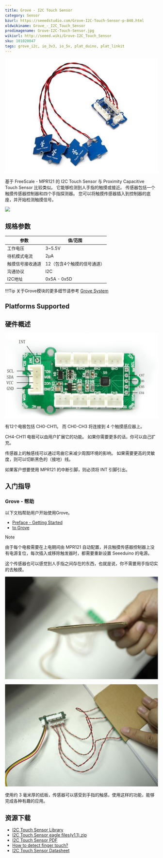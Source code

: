 ```yaml
---
title: Grove - I2C Touch Sensor
category: Sensor
bzurl: https://seeedstudio.com/Grove-I2C-Touch-Sensor-p-840.html
oldwikiname: Grove_-_I2C_Touch_Sensor
prodimagename: Grove-I2C-Touch-Sensor.jpg
wikiurl: http://seeed.wiki/Grove-I2C_Touch_Sensor
sku: 101020047
tags: grove_i2c, io_3v3, io_5v, plat_duino, plat_linkit
---
```


![](https://raw.githubusercontent.com/SeeedDocument/Grove-I2C_Touch_Sensor/master/img/Grove-I2C-Touch-Sensor.jpg)

 基于 FreeScale - MPR121 的 I2C Touch Sensor 与 Proximity Capacitive Touch Sensor 比较类似。 它能够检测到人手指的触摸或接近。 传感器包括一个触摸传感器控制器和四个手指探测器。 您可以将触摸传感器插入到控制器的底座，并开始检测触摸信号。


 [![](https://github.com/SeeedDocument/wiki_chinese/raw/master/docs/images/click_to_buy.PNG)](https://item.taobao.com/item.htm?spm=a1z10.3-c.w4002-11172317909.9.4a9eb9a1D2v3iZ&id=521241924726)

规格参数
-------------

| 参数            | 值/范围                  |
|------------------------|-------------------------------------|
| 工作电压                 | 3~5.5V                              |
| 待机模式电流             | 2μA                                 |
| 触摸信号接收通道          | 12（包含4个触摸的信号通道）   |
| 沟通协议                 | I2C                                 |
| I2C地址                 | 0x5A - 0x5D                         |

!!!Tip
    关于Grove模块的更多细节请参考 [Grove System](http://seeed.wiki/Grove_System/)

Platforms Supported
-------------------

硬件概述
-----------------

![](https://raw.githubusercontent.com/SeeedDocument/Grove-I2C_Touch_Sensor/master/img/DSC_0030.png)

有12个电极包括 CH0-CH11。 而 CH0-CH3 将连接到 4 个触摸感应器上。

 CH4-CH11 电极可以由用户扩展它的功能。 如果你需要更多的话，你可以自己扩充。

传感器上的触感线可以通过弯曲它来减少周围环境的影响。 如果需要更高的灵敏度，则可以切断黑色的（接地）线。

如果客户想要使用 MPR121 的中断引脚，则必须将 INT 引脚引出。

入门指导
---------------

### **Grove - 帮助**

以下文档帮助用户开始使用Grove。

-   [Preface - Getting Started](http://www.seeedstudio.com/document/pdf/Preface.pdf)
-   [to Grove](http://www.seeedstudio.com/document/pdf/Introduction%20to%20Grove.pdf)

<div class="admonition note">
<p class="admonition-title">Note</p>
由于每个电极需要在上电期间由 MPR121 自动配置，并且触摸传感器控制器上没有电源复位，每次插入或移除触发器时，都需要重新设置 Seeeduino 的电源。
</div>

这个传感器也可以感觉到人手指之间存在的东西，也就是说，你不需要用手指切实的去触摸。

![](https://raw.githubusercontent.com/SeeedDocument/Grove-I2C_Touch_Sensor/master/img/DSC_0026.jpg)

![](https://raw.githubusercontent.com/SeeedDocument/Grove-I2C_Touch_Sensor/master/img/DSC_0027.jpg)

使用约 3 毫米厚的纸板，传感器可以感受到手指的触感，使用这样的功能，能够完成各种有趣的应用。

资源下载
---------

-   [I2C Touch Sensor Library](https://github.com/Seeed-Studio/Grove_I2C_Touch_Sensor)
-   [I2C Touch Sensor eagle files(v1.1).zip](https://raw.githubusercontent.com/SeeedDocument/Grove-I2C_Touch_Sensor/master/res/I2C_Touch_Sensor_eagle_files-v1.1-.zip)
-   [I2C Touch Sensor PDF](https://raw.githubusercontent.com/SeeedDocument/Grove-I2C_Touch_Sensor/master/res/Grove-I2C_Color_sensor_v1.2.pdf)
-   [How to detect finger touch?](/How_to_detect_finger_touch?)
-   [I2C Touch Sensor Datasheet](https://raw.githubusercontent.com/SeeedDocument/Grove-I2C_Touch_Sensor/master/res/Freescale_Semiconductor;MPR121QR2.pdf)

<!-- This Markdown file was created from http://www.seeedstudio.com/wiki/Grove_-_I2C_Touch_Sensor -->
